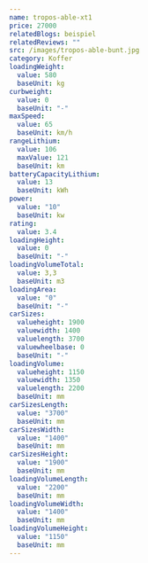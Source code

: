 ```yaml
---
name: tropos-able-xt1
price: 27000
relatedBlogs: beispiel
relatedReviews: ""
src: /images/tropos-able-bunt.jpg
category: Koffer
loadingWeight:
  value: 580
  baseUnit: kg
curbweight:
  value: 0
  baseUnit: "-"
maxSpeed:
  value: 65
  baseUnit: km/h
rangeLithium:
  value: 106
  maxValue: 121
  baseUnit: km
batteryCapacityLithium:
  value: 13
  baseUnit: kWh
power:
  value: "10"
  baseUnit: kw
rating:
  value: 3.4
loadingHeight:
  value: 0
  baseUnit: "-"
loadingVolumeTotal:
  value: 3,3
  baseUnit: m3
loadingArea:
  value: "0"
  baseUnit: "-"
carSizes:
  valueheight: 1900
  valuewidth: 1400
  valuelength: 3700
  valuewheelbase: 0
  baseUnit: "-"
loadingVolume:
  valueheight: 1150
  valuewidth: 1350
  valuelength: 2200
  baseUnit: mm
carSizesLength:
  value: "3700"
  baseUnit: mm
carSizesWidth:
  value: "1400"
  baseUnit: mm
carSizesHeight:
  value: "1900"
  baseUnit: mm
loadingVolumeLength:
  value: "2200"
  baseUnit: mm
loadingVolumeWidth:
  value: "1400"
  baseUnit: mm
loadingVolumeHeight:
  value: "1150"
  baseUnit: mm
---
```

